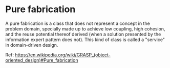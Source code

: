 # Pure fabrication

A pure fabrication is a class that does not represent a concept in the problem domain, specially made up to achieve low coupling, high cohesion, and the reuse potential thereof derived (when a solution presented by the information expert pattern does not). This kind of class is called a "service" in domain-driven design.

Ref: https://en.wikipedia.org/wiki/GRASP_(object-oriented_design)#Pure_fabrication